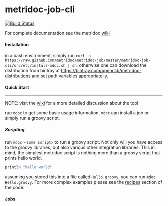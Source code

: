 metridoc-job-cli
================
[![Build Status](https://drone.io/github.com/metridoc/metridoc-job-cli/status.png)](https://drone.io/github.com/metridoc/metridoc-job-cli/latest)

For complete documentation see the metridoc [wiki](https://github.com/metridoc/metridoc-job/wiki)

#### Installation

in a bash environment, simply run 
`curl -s https://raw.github.com/metridoc/metridoc-job/master/metridoc-job-cli/src/etc/install-mdoc.sh | sh`, otherwise one can download
the distribution from bintray at https://bintray.com/upennlib/metridoc-distributions and set path variables appropriatelly.

#### Quick Start
----------------

NOTE: visit the [wiki](https://github.com/metridoc/metridoc-wiki/wiki) for a more detailed discussion about the tool

run `mdoc` to get some basic usage information.  `mdoc` can install a job or simply run a groovy script.  

##### Scripting

run `mdoc <some script>` to run a groovy script.  Not only will you have access to the groovy libraries, but also various
other integration libraries.  This in mind, the simplest metridoc script is nothing more than a groovy script that prints
hello world.

```groovy
println "hello world"
```

assuming you stored this into a file called `Hello.groovy`, you can run `mdoc Hello.groovy`.  For more complex examples
please see the [recipes](https://github.com/metridoc/metridoc-job-cli/tree/master/src/recipes) section of the code.

#### Jobs

